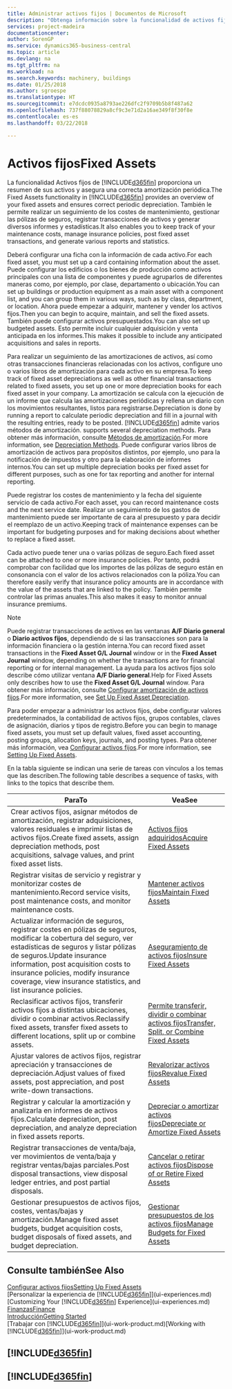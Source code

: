 ```yaml
---
title: Administrar activos fijos | Documentos de Microsoft
description: "Obtenga información sobre la funcionalidad de activos fijos en Financials y obtenga un resumen de cómo trabajar con activos fijos."
services: project-madeira
documentationcenter: 
author: SorenGP
ms.service: dynamics365-business-central
ms.topic: article
ms.devlang: na
ms.tgt_pltfrm: na
ms.workload: na
ms.search.keywords: machinery, buildings
ms.date: 01/25/2018
ms.author: sgroespe
ms.translationtype: HT
ms.sourcegitcommit: e7dcdc0935a8793ae226dfc2f9709b5b8f487a62
ms.openlocfilehash: 737f88078829a8cf9c3e71d2a16ae349f8f30f8e
ms.contentlocale: es-es
ms.lasthandoff: 03/22/2018

---
```

# <a name="fixed-assets"></a><span data-ttu-id="ee0d9-103">Activos fijos</span><span class="sxs-lookup"><span data-stu-id="ee0d9-103">Fixed Assets</span></span>
<span data-ttu-id="ee0d9-104">La funcionalidad Activos fijos de [!INCLUDE[d365fin](includes/d365fin_md.md)] proporciona un resumen de sus activos y asegura una correcta amortización periódica.</span><span class="sxs-lookup"><span data-stu-id="ee0d9-104">The Fixed Assets functionality in [!INCLUDE[d365fin](includes/d365fin_md.md)] provides an overview of your fixed assets and ensures correct periodic depreciation.</span></span> <span data-ttu-id="ee0d9-105">También le permite realizar un seguimiento de los costes de mantenimiento, gestionar las pólizas de seguros, registrar transacciones de activos y generar diversos informes y estadísticas.</span><span class="sxs-lookup"><span data-stu-id="ee0d9-105">It also enables you to keep track of your maintenance costs, manage insurance policies, post fixed asset transactions, and generate various reports and statistics.</span></span>

<span data-ttu-id="ee0d9-106">Deberá configurar una ficha con la información de cada activo.</span><span class="sxs-lookup"><span data-stu-id="ee0d9-106">For each fixed asset, you must set up a card containing information about the asset.</span></span> <span data-ttu-id="ee0d9-107">Puede configurar los edificios o los bienes de producción como activos principales con una lista de componentes y puede agruparlos de diferentes maneras como, por ejemplo, por clase, departamento o ubicación.</span><span class="sxs-lookup"><span data-stu-id="ee0d9-107">You can set up buildings or production equipment as a main asset with a component list, and you can group them in various ways, such as by class, department, or location.</span></span> <span data-ttu-id="ee0d9-108">Ahora puede empezar a adquirir, mantener y vender los activos fijos.</span><span class="sxs-lookup"><span data-stu-id="ee0d9-108">Then you can begin to acquire, maintain, and sell the fixed assets.</span></span> <span data-ttu-id="ee0d9-109">También puede configurar activos presupuestados.</span><span class="sxs-lookup"><span data-stu-id="ee0d9-109">You can also set up budgeted assets.</span></span> <span data-ttu-id="ee0d9-110">Esto permite incluir cualquier adquisición y venta anticipada en los informes.</span><span class="sxs-lookup"><span data-stu-id="ee0d9-110">This makes it possible to include any anticipated acquisitions and sales in reports.</span></span>

<span data-ttu-id="ee0d9-111">Para realizar un seguimiento de las amortizaciones de activos, así como otras transacciones financieras relacionadas con los activos, configure uno o varios libros de amortización para cada activo en su empresa.</span><span class="sxs-lookup"><span data-stu-id="ee0d9-111">To keep track of fixed asset depreciations as well as other financial transactions related to fixed assets, you set up one or more depreciation books for each fixed asset in your company.</span></span> <span data-ttu-id="ee0d9-112">La amortización se calcula con la ejecución de un informe que calcula las amortizaciones periódicas y rellena un diario con los movimientos resultantes, listos para registrarse.</span><span class="sxs-lookup"><span data-stu-id="ee0d9-112">Depreciation is done by running a report to calculate periodic depreciation and fill in a journal with the resulting entries, ready to be posted.</span></span> [!INCLUDE[d365fin](includes/d365fin_md.md)]<span data-ttu-id="ee0d9-113"> admite varios métodos de amortización.</span><span class="sxs-lookup"><span data-stu-id="ee0d9-113"> supports several depreciation methods.</span></span> <span data-ttu-id="ee0d9-114">Para obtener más información, consulte [Métodos de amortización](fa-depreciation-methods.md).</span><span class="sxs-lookup"><span data-stu-id="ee0d9-114">For more information, see [Depreciation Methods](fa-depreciation-methods.md).</span></span> <span data-ttu-id="ee0d9-115">Puede configurar varios libros de amortización de activos para propósitos distintos, por ejemplo, uno para la notificación de impuestos y otro para la elaboración de informes internos.</span><span class="sxs-lookup"><span data-stu-id="ee0d9-115">You can set up multiple depreciation books per fixed asset for different purposes, such as one for tax reporting and another for internal reporting.</span></span>

<span data-ttu-id="ee0d9-116">Puede registrar los costes de mantenimiento y la fecha del siguiente servicio de cada activo.</span><span class="sxs-lookup"><span data-stu-id="ee0d9-116">For each asset, you can record maintenance costs and the next service date.</span></span> <span data-ttu-id="ee0d9-117">Realizar un seguimiento de los gastos de mantenimiento puede ser importante de cara al presupuesto y para decidir el reemplazo de un activo.</span><span class="sxs-lookup"><span data-stu-id="ee0d9-117">Keeping track of maintenance expenses can be important for budgeting purposes and for making decisions about whether to replace a fixed asset.</span></span>

<span data-ttu-id="ee0d9-118">Cada activo puede tener una o varias pólizas de seguro.</span><span class="sxs-lookup"><span data-stu-id="ee0d9-118">Each fixed asset can be attached to one or more insurance policies.</span></span> <span data-ttu-id="ee0d9-119">Por tanto, podrá comprobar con facilidad que los importes de las pólizas de seguro están en consonancia con el valor de los activos relacionados con la póliza.</span><span class="sxs-lookup"><span data-stu-id="ee0d9-119">You can therefore easily verify that insurance policy amounts are in accordance with the value of the assets that are linked to the policy.</span></span> <span data-ttu-id="ee0d9-120">También permite controlar las primas anuales.</span><span class="sxs-lookup"><span data-stu-id="ee0d9-120">This also makes it easy to monitor annual insurance premiums.</span></span>

> [!NOTE]  
>   <span data-ttu-id="ee0d9-121">Puede registrar transacciones de activos en las ventanas **A/F Diario general** o **Diario activos fijos**, dependiendo de si las transacciones son para la información financiera o la gestión interna.</span><span class="sxs-lookup"><span data-stu-id="ee0d9-121">You can record fixed asset transactions in the **Fixed Asset G/L Journal** window or in the **Fixed Asset Journal** window, depending on whether the transactions are for financial reporting or for internal management.</span></span> <span data-ttu-id="ee0d9-122">La ayuda para los activos fijos solo describe cómo utilizar ventana **A/F Diario general**.</span><span class="sxs-lookup"><span data-stu-id="ee0d9-122">Help for Fixed Assets only describes how to use the **Fixed Asset G/L Journal** window.</span></span> <span data-ttu-id="ee0d9-123">Para obtener más información, consulte [Configurar amortización de activos fijos](fa-how-setup-depreciation.md).</span><span class="sxs-lookup"><span data-stu-id="ee0d9-123">For more information, see [Set Up Fixed Asset Depreciation](fa-how-setup-depreciation.md).</span></span>

<span data-ttu-id="ee0d9-124">Para poder empezar a administrar los activos fijos, debe configurar valores predeterminados, la contabilidad de activos fijos, grupos contables, claves de asignación, diarios y tipos de registro.</span><span class="sxs-lookup"><span data-stu-id="ee0d9-124">Before you can begin to manage fixed assets, you must set up default values, fixed asset accounting, posting groups, allocation keys, journals, and posting types.</span></span> <span data-ttu-id="ee0d9-125">Para obtener más información, vea [Configurar activos fijos](fa-setup.md).</span><span class="sxs-lookup"><span data-stu-id="ee0d9-125">For more information, see [Setting Up Fixed Assets](fa-setup.md).</span></span>

<span data-ttu-id="ee0d9-126">En la tabla siguiente se indican una serie de tareas con vínculos a los temas que las describen.</span><span class="sxs-lookup"><span data-stu-id="ee0d9-126">The following table describes a sequence of tasks, with links to the topics that describe them.</span></span>

| <span data-ttu-id="ee0d9-127">Para</span><span class="sxs-lookup"><span data-stu-id="ee0d9-127">To</span></span> | <span data-ttu-id="ee0d9-128">Vea</span><span class="sxs-lookup"><span data-stu-id="ee0d9-128">See</span></span> |
| --- | --- |
| <span data-ttu-id="ee0d9-129">Crear activos fijos, asignar métodos de amortización, registrar adquisiciones, valores residuales e imprimir listas de activos fijos.</span><span class="sxs-lookup"><span data-stu-id="ee0d9-129">Create fixed assets, assign depreciation methods, post acquisitions, salvage values, and print fixed asset lists.</span></span> |[<span data-ttu-id="ee0d9-130">Activos fijos adquiridos</span><span class="sxs-lookup"><span data-stu-id="ee0d9-130">Acquire Fixed Assets</span></span>](fa-how-acquire.md) |
| <span data-ttu-id="ee0d9-131">Registrar visitas de servicio y registrar y monitorizar costes de mantenimiento.</span><span class="sxs-lookup"><span data-stu-id="ee0d9-131">Record service visits, post maintenance costs, and monitor maintenance costs.</span></span> |[<span data-ttu-id="ee0d9-132">Mantener activos fijos</span><span class="sxs-lookup"><span data-stu-id="ee0d9-132">Maintain Fixed Assets</span></span>](fa-how-maintain.md) |
| <span data-ttu-id="ee0d9-133">Actualizar información de seguros, registrar costes en pólizas de seguros, modificar la cobertura del seguro, ver estadísticas de seguros y listar pólizas de seguros.</span><span class="sxs-lookup"><span data-stu-id="ee0d9-133">Update insurance information, post acquisition costs to insurance policies, modify insurance coverage, view insurance statistics, and list insurance policies.</span></span> |[<span data-ttu-id="ee0d9-134">Aseguramiento de activos fijos</span><span class="sxs-lookup"><span data-stu-id="ee0d9-134">Insure Fixed Assets</span></span>](fa-how-insure.md) |
| <span data-ttu-id="ee0d9-135">Reclasificar activos fijos, transferir activos fijos a distintas ubicaciones, dividir o combinar activos.</span><span class="sxs-lookup"><span data-stu-id="ee0d9-135">Reclassify fixed assets, transfer fixed assets to different locations, split up or combine assets.</span></span> |[<span data-ttu-id="ee0d9-136">Permite transferir, dividir o combinar activos fijos</span><span class="sxs-lookup"><span data-stu-id="ee0d9-136">Transfer, Split, or Combine Fixed Assets</span></span>](fa-how-trans-split-combine.md) |
| <span data-ttu-id="ee0d9-137">Ajustar valores de activos fijos, registrar apreciación y transacciones de depreciación.</span><span class="sxs-lookup"><span data-stu-id="ee0d9-137">Adjust values of fixed assets, post appreciation, and post write-down transactions.</span></span> |[<span data-ttu-id="ee0d9-138">Revalorizar activos fijos</span><span class="sxs-lookup"><span data-stu-id="ee0d9-138">Revalue Fixed Assets</span></span>](fa-how-revalue.md) |
| <span data-ttu-id="ee0d9-139">Registrar y calcular la amortización y analizarla en informes de activos fijos.</span><span class="sxs-lookup"><span data-stu-id="ee0d9-139">Calculate depreciation, post depreciation, and  analyze depreciation in fixed assets reports.</span></span> |[<span data-ttu-id="ee0d9-140">Depreciar o amortizar activos fijos</span><span class="sxs-lookup"><span data-stu-id="ee0d9-140">Depreciate or Amortize Fixed Assets</span></span>](fa-how-depreciate-amortize.md) |
| <span data-ttu-id="ee0d9-141">Registrar transacciones de venta/baja, ver movimientos de venta/baja y registrar ventas/bajas parciales.</span><span class="sxs-lookup"><span data-stu-id="ee0d9-141">Post disposal transactions, view disposal ledger entries, and post partial disposals.</span></span> |[<span data-ttu-id="ee0d9-142">Cancelar o retirar activos fijos</span><span class="sxs-lookup"><span data-stu-id="ee0d9-142">Dispose of or Retire Fixed Assets</span></span>](fa-how-dispose-retire.md) |
| <span data-ttu-id="ee0d9-143">Gestionar presupuestos de activos fijos, costes, ventas/bajas y amortización.</span><span class="sxs-lookup"><span data-stu-id="ee0d9-143">Manage fixed asset budgets, budget acquisition costs, budget disposals of fixed assets, and budget depreciation.</span></span> |[<span data-ttu-id="ee0d9-144">Gestionar presupuestos de los activos fijos</span><span class="sxs-lookup"><span data-stu-id="ee0d9-144">Manage Budgets for Fixed Assets</span></span>](fa-how-manage-budgets.md) |

## <a name="see-also"></a><span data-ttu-id="ee0d9-145">Consulte también</span><span class="sxs-lookup"><span data-stu-id="ee0d9-145">See Also</span></span>
[<span data-ttu-id="ee0d9-146">Configurar activos fijos</span><span class="sxs-lookup"><span data-stu-id="ee0d9-146">Setting Up Fixed Assets</span></span>](fa-setup.md)  
<span data-ttu-id="ee0d9-147">[Personalizar la experiencia de [!INCLUDE[d365fin](includes/d365fin_md.md)]](ui-experiences.md)</span><span class="sxs-lookup"><span data-stu-id="ee0d9-147">[Customizing Your [!INCLUDE[d365fin](includes/d365fin_md.md)] Experience](ui-experiences.md)</span></span>  
[<span data-ttu-id="ee0d9-148">Finanzas</span><span class="sxs-lookup"><span data-stu-id="ee0d9-148">Finance</span></span>](finance.md)  
[<span data-ttu-id="ee0d9-149">Introducción</span><span class="sxs-lookup"><span data-stu-id="ee0d9-149">Getting Started</span></span>](product-get-started.md)  
<span data-ttu-id="ee0d9-150">[Trabajar con [!INCLUDE[d365fin](includes/d365fin_md.md)]](ui-work-product.md)</span><span class="sxs-lookup"><span data-stu-id="ee0d9-150">[Working with [!INCLUDE[d365fin](includes/d365fin_md.md)]](ui-work-product.md)</span></span>

## [!INCLUDE[d365fin](includes/free_trial_md.md)]  
## [!INCLUDE[d365fin](includes/training_link_md.md)]

